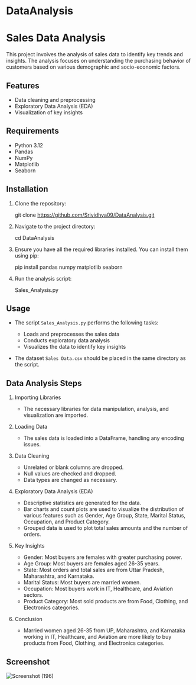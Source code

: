 # DataAnalysis
# Sales Data Analysis

This project involves the analysis of sales data to identify key trends and insights. The analysis focuses on understanding the purchasing behavior of customers based on various demographic and socio-economic factors.

## Features

- Data cleaning and preprocessing
- Exploratory Data Analysis (EDA)
- Visualization of key insights

## Requirements

- Python 3.12
- Pandas
- NumPy
- Matplotlib
- Seaborn

## Installation

1. Clone the repository:
   
    git clone https://github.com/Srividhya09/DataAnalysis.git
   

2. Navigate to the project directory:
    
    cd DataAnalysis
    

3. Ensure you have all the required libraries installed. You can install them using pip:
    
    pip install pandas numpy matplotlib seaborn
  

4. Run the analysis script:
   
    Sales_Analysis.py
    

## Usage

- The script `Sales_Analysis.py` performs the following tasks:
  - Loads and preprocesses the sales data
  - Conducts exploratory data analysis
  - Visualizes the data to identify key insights

- The dataset `Sales Data.csv` should be placed in the same directory as the script.

## Data Analysis Steps

1. Importing Libraries
   - The necessary libraries for data manipulation, analysis, and visualization are imported.

2. Loading Data
   - The sales data is loaded into a DataFrame, handling any encoding issues.

3. Data Cleaning
   - Unrelated or blank columns are dropped.
   - Null values are checked and dropped.
   - Data types are changed as necessary.

4. Exploratory Data Analysis (EDA)
   - Descriptive statistics are generated for the data.
   - Bar charts and count plots are used to visualize the distribution of various features such as Gender, Age Group, State, Marital Status, Occupation, and Product Category.
   - Grouped data is used to plot total sales amounts and the number of orders.

5. Key Insights
   - Gender: Most buyers are females with greater purchasing power.
   - Age Group: Most buyers are females aged 26-35 years.
   - State: Most orders and total sales are from Uttar Pradesh, Maharashtra, and Karnataka.
   - Marital Status: Most buyers are married women.
   - Occupation: Most buyers work in IT, Healthcare, and Aviation sectors.
   - Product Category: Most sold products are from Food, Clothing, and Electronics categories.

6. Conclusion
   - Married women aged 26-35 from UP, Maharashtra, and Karnataka working in IT, Healthcare, and Aviation are more likely to buy products from Food, Clothing, and Electronics categories.

## Screenshot




![Screenshot (196)](https://github.com/Srividhya09/DataAnalysis/assets/170795002/9819c50c-d57a-4c6d-b1da-8307e4a4374f)



